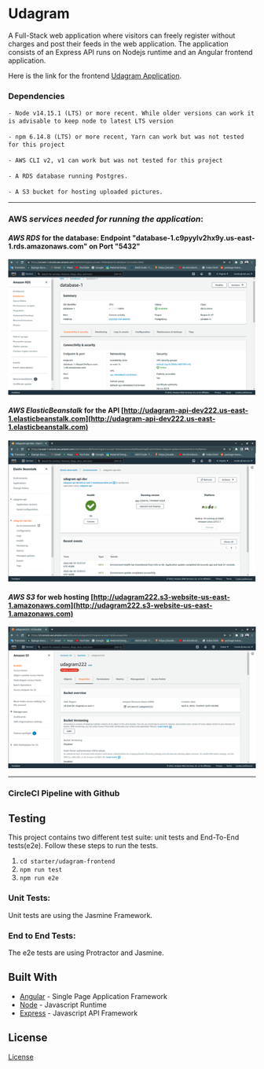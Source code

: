 # Udagram

A Full-Stack web application where visitors can freely register without charges and post their feeds in the web application. The application consists of an Express API runs on Nodejs runtime and an Angular frontend application.

Here is the link for the frontend [Udagram Application](http://udagram222.s3-website-us-east-1.amazonaws.com).

### Dependencies

```
- Node v14.15.1 (LTS) or more recent. While older versions can work it is advisable to keep node to latest LTS version

- npm 6.14.8 (LTS) or more recent, Yarn can work but was not tested for this project

- AWS CLI v2, v1 can work but was not tested for this project

- A RDS database running Postgres.

- A S3 bucket for hosting uploaded pictures.

```

***

### **AWS** *services needed for running the application*:

#### ***AWS RDS*** for the database: Endpoint "database-1.c9pyylv2hx9y.us-east-1.rds.amazonaws.com" on Port "5432"
![RDS screenshot](./documentation/screenshots/RDS_screenshot.png)

#### ***AWS ElasticBeanstalk*** for the API [http://udagram-api-dev222.us-east-1.elasticbeanstalk.com](http://udagram-api-dev222.us-east-1.elasticbeanstalk.com)
![RDS screenshot](./documentation/screenshots/EB_screenshot.png)


#### ***AWS S3*** for web hosting [http://udagram222.s3-website-us-east-1.amazonaws.com](http://udagram222.s3-website-us-east-1.amazonaws.com)
![RDS screenshot](./documentation/screenshots/S3_screenshot.png)

***

### CircleCI Pipeline with Github

#### 


## Testing

This project contains two different test suite: unit tests and End-To-End tests(e2e). Follow these steps to run the tests.

1. `cd starter/udagram-frontend`
1. `npm run test`
1. `npm run e2e`

### Unit Tests:

Unit tests are using the Jasmine Framework.

### End to End Tests:

The e2e tests are using Protractor and Jasmine.

## Built With

- [Angular](https://angular.io/) - Single Page Application Framework
- [Node](https://nodejs.org) - Javascript Runtime
- [Express](https://expressjs.com/) - Javascript API Framework

## License

[License](LICENSE.txt)
